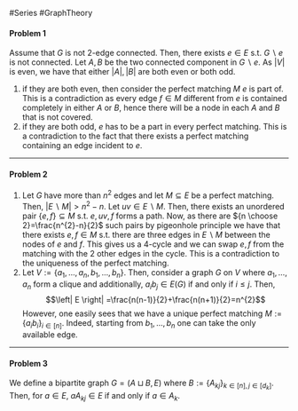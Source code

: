 #Series #GraphTheory 

#### Problem 1
Assume that $G$ is not $2$-edge connected. Then, there exists $e\in E$ s.t. $G \backslash e$ is not connected. Let $A,B$ be the two connected component in $G \backslash e$. As $\left| V \right|$ is even, we have that either $\left| A \right|,\left| B \right|$ are both even or both odd.
1. if they are both even, then consider the perfect matching $M$ $e$ is part of. This is a contradiction as every edge $f\in M$ different from $e$ is contained completely in either $A$ or $B$, hence there will be a node in each $A$ and $B$ that is not covered. 
2. if they are both odd, $e$ has to be a part in every perfect matching. This is a contradiction to the fact that there exists a perfect matching containing an edge incident to $e$. 

---
#### Problem 2
1. Let $G$ have more than $n^{2}$ edges and let $M\subseteq E$ be a perfect matching. Then, $\left| E \backslash M \right|> n^2-n$. Let $uv\in E \backslash M$. Then, there exists an unordered pair $\{ e,f \}\subseteq M$ s.t. $e,uv,f$ forms a path. Now, as there are ${n \choose 2}=\frac{n^{2}-n}{2}$ such pairs by pigeonhole principle we have that there exists $e,f\in M$ s.t. there are three edges in $E \backslash M$ between the nodes of $e$ and $f$. This gives us a $4$-cycle and we can swap $e,f$ from the matching with the 2 other edges in the cycle. This is a contradiction to the uniqueness of the perfect matching.
2. Let $V:=\{ a_{1},\dots,a_{n},b_{1},\dots,b_{n} \}$. Then, consider a graph $G$ on $V$ where $a_{1},\dots,a_{n}$ form a clique and additionally, $a_{i}b_{j}\in E(G)$ if and only if $i\leq j$. Then, $$\left| E \right| =\frac{n(n-1)}{2}+\frac{n(n+1)}{2}=n^{2}$$However, one easily sees that we have a unique perfect matching $M:=\{ a_{i}b_{i} \}_{i\in[n]}$. Indeed, starting from $b_{1},\dots,b_{n}$ one can take the only available edge. 

---
#### Problem 3
We define a bipartite graph $G=(A\sqcup B,E)$ where $B:=\{ A_{kj} \}_{k\in [n],j\in [d_{k}]}$. Then, for $a\in E$, $aA_{kj}\in E$ if and only if $a\in A_{k}$. 